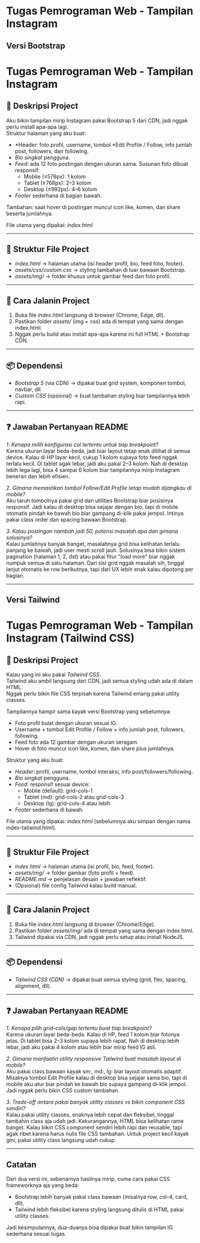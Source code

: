 # Tugas Pemrograman Web - Tampilan Instagram

## Versi Bootstrap
# Tugas Pemrograman Web - Tampilan Instagram

## 📖 Deskripsi Project
Aku bikin tampilan mirip Instagram pakai Bootstrap 5 dari CDN, jadi nggak perlu install apa-apa lagi.  
Struktur halaman yang aku buat:  
- *Header: foto profil, username, tombol *Edit Profile / Follow, info jumlah post, followers, dan following.  
- *Bio singkat* pengguna.  
- *Feed*: ada 12 foto postingan dengan ukuran sama. Susunan foto dibuat responsif:  
  - Mobile (≤576px): 1 kolom  
  - Tablet (≥768px): 2–3 kolom  
  - Desktop (≥992px): 4–6 kolom  
- *Footer* sederhana di bagian bawah.  

Tambahan: saat hover di postingan muncul icon like, komen, dan share beserta jumlahnya.  

File utama yang dipakai: *index.html*  

---

## 📂 Struktur File Project
- *index.html* → halaman utama (isi header profil, bio, feed foto, footer).  
- *assets/css/custom.css* → styling tambahan di luar bawaan Bootstrap.  
- *assets/img/* → folder khusus untuk gambar feed dan foto profil.  

---

## 🚀 Cara Jalanin Project
1. Buka file *index.html* langsung di browser (Chrome, Edge, dll).  
2. Pastikan folder *assets/* (img + css) ada di tempat yang sama dengan index.html.  
3. Nggak perlu build atau install apa-apa karena ini full HTML + Bootstrap CDN.  

---

## 📦 Dependensi
- *Bootstrap 5* (via CDN) → dipakai buat grid system, komponen tombol, navbar, dll.  
- *Custom CSS* (opsional) → buat tambahan styling biar tampilannya lebih rapi.  

---

## ❓ Jawaban Pertanyaan README  

*1. Kenapa milih konfigurasi col tertentu untuk tiap breakpoint?*  
Karena ukuran layar beda-beda, jadi biar layout tetap enak dilihat di semua device. Kalau di HP layar kecil, cukup 1 kolom supaya foto feed nggak terlalu kecil. Di tablet agak lebar, jadi aku pakai 2–3 kolom. Nah di desktop lebih lega lagi, bisa 4 sampai 6 kolom biar tampilannya mirip Instagram beneran dan lebih efisien.  

*2. Gimana memastikan tombol Follow/Edit Profile tetap mudah dijangkau di mobile?*  
Aku taruh tombolnya pakai grid dan utilities Bootstrap biar posisinya responsif. Jadi kalau di desktop bisa sejajar dengan bio, tapi di mobile otomatis pindah ke bawah bio biar gampang di-klik pakai jempol. Intinya pakai class order dan spacing bawaan Bootstrap.  

*3. Kalau postingan nambah jadi 50, potensi masalah apa dan gimana solusinya?*  
Kalau jumlahnya banyak banget, masalahnya grid bisa kelihatan terlalu panjang ke bawah, jadi user mesti scroll jauh. Solusinya bisa bikin sistem pagination (halaman 1, 2, dst) atau pakai fitur "load more" biar nggak numpuk semua di satu halaman. Dari sisi grid nggak masalah sih, tinggal lanjut otomatis ke row berikutnya, tapi dari UX lebih enak kalau dipotong per bagian.

---

## Versi Tailwind
# Tugas Pemrograman Web - Tampilan Instagram (Tailwind CSS)

## 📖 Deskripsi Project
Kalau yang ini aku pakai *Tailwind CSS*.  
Tailwind aku ambil langsung dari CDN, jadi semua styling udah ada di dalam HTML.  
Nggak perlu bikin file CSS terpisah karena Tailwind emang pakai utility classes.  

Tampilannya hampir sama kayak versi Bootstrap yang sebelumnya:  
- Foto profil bulat dengan ukuran sesuai IG.  
- Username + tombol Edit Profile / Follow + info jumlah post, followers, following.  
- Feed foto ada 12 gambar dengan ukuran seragam.  
- Hover di foto muncul icon like, komen, dan share plus jumlahnya.  

Struktur yang aku buat:  
- *Header*: profil, username, tombol interaksi, info post/followers/following.  
- *Bio singkat* pengguna.  
- *Feed*: responsif sesuai device:  
  - Mobile (default): grid-cols-1  
  - Tablet (md): grid-cols-2 atau grid-cols-3  
  - Desktop (lg): grid-cols-4 atau lebih  
- *Footer* sederhana di bawah.  

File utama yang dipakai: *index.html* (sebelumnya aku simpan dengan nama index-tailwind.html).  

---

## 📂 Struktur File Project
- *index.html* → halaman utama (isi profil, bio, feed, footer).  
- *assets/img/* → folder gambar (foto profil + feed).  
- *README.md* → penjelasan desain + jawaban reflektif.  
- (Opsional) file config Tailwind kalau build manual.  

---

## 🚀 Cara Jalanin Project
1. Buka file *index.html* langsung di browser (Chrome/Edge).  
2. Pastikan folder *assets/img/* ada di tempat yang sama dengan index.html.  
3. Tailwind dipakai via CDN, jadi nggak perlu setup atau install NodeJS.  

---

## 📦 Dependensi
- *Tailwind CSS (CDN)* → dipakai buat semua styling (grid, flex, spacing, alignment, dll).  

---

## ❓ Jawaban Pertanyaan README

*1. Kenapa pilih grid-cols/gap tertentu buat tiap breakpoint?*  
Karena ukuran layar beda-beda. Kalau di HP, feed 1 kolom biar fotonya jelas. Di tablet bisa 2–3 kolom supaya lebih rapat. Nah di desktop lebih lebar, jadi aku pakai 4 kolom atau lebih biar mirip feed IG asli.  

*2. Gimana manfaatin utility responsive Tailwind buat masalah layout di mobile?*  
Aku pakai class bawaan kayak sm:, md:, lg: biar layout otomatis adaptif. Misalnya tombol Edit Profile kalau di desktop bisa sejajar sama bio, tapi di mobile aku atur biar pindah ke bawah bio supaya gampang di-klik jempol. Jadi nggak perlu bikin CSS custom tambahan.  

*3. Trade-off antara pakai banyak utility classes vs bikin component CSS sendiri?*  
Kalau pakai utility classes, enaknya lebih cepat dan fleksibel, tinggal tambahin class aja udah jadi. Kekurangannya, HTML bisa kelihatan rame banget. Kalau bikin CSS component sendiri lebih rapi dan reusable, tapi agak ribet karena harus nulis file CSS tambahan. Untuk project kecil kayak gini, pakai utility class langsung udah cukup.

---

## Catatan
Dari dua versi ini, sebenarnya hasilnya mirip, cuma cara pakai CSS frameworknya aja yang beda:
- Bootstrap lebih banyak pakai class bawaan (misalnya row, col-4, card, dll).
- Tailwind lebih fleksibel karena styling langsung ditulis di HTML pakai utility classes.

Jadi kesimpulannya, dua-duanya bisa dipakai buat bikin tampilan IG sederhana sesuai tugas.